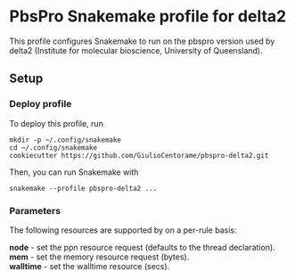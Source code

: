 # PbsPro Snakemake profile for delta2

This profile configures Snakemake to run on the pbspro version used by delta2 (Institute for molecular bioscience, University of Queensland).

## Setup

### Deploy profile

To deploy this profile, run

    mkdir -p ~/.config/snakemake
    cd ~/.config/snakemake
    cookiecutter https://github.com/GiulioCentorame/pbspro-delta2.git

Then, you can run Snakemake with

    snakemake --profile pbspro-delta2 ...


### Parameters

The following resources are supported by on a per-rule basis:

**node** - set the ppn resource request (defaults to the thread declaration).  
**mem** - set the memory resource request (bytes).  
**walltime** - set the walltime resource (secs).  
